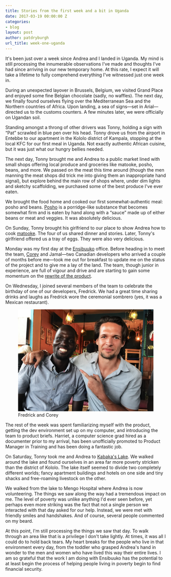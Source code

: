 ```yaml
---
title: Stories from the first week and a bit in Uganda
date: 2017-03-19 00:00:00 Z
categories:
- blog
layout: post
author: patdryburgh
url_title: week-one-uganda
---
```


It's been just over a week since Andrea and I landed in Uganda. My mind is still processing the innumerable observations I've made and thoughts I've had since arriving in our new temporary home. At this rate, I expect it will take a lifetime to fully comprehend everything I've witnessed just one week in.

During an unexpected layover in Brussels, Belgium, we visited Grand Place and enjoyed some fine Belgian chocolate (sadly, no waffles). The next day, we finally found ourselves flying over the Mediterranean Sea and the Northern countries of Africa. Upon landing, a sea of signs&mdash;set in Arial&mdash;directed us to the customs counters. A few minutes later, we were officially on Ugandan soil.

Standing amongst a throng of other drivers was Tonny, holding a sign with “Pat” scrawled in blue pen over his head. Tonny drove us from the airport in Entebbe to our apartment in the Kololo district of Kampala, stopping at the local KFC for our first meal in Uganda. Not exactly authentic African cuisine, but it was just what our hungry bellies needed.

The next day, Tonny brought me and Andrea to a public market lined with small shops offering local produce and groceries like matooke, posho, beans, and more. We passed on the meat this time around (though the men manning the meat shops did trick me into giving them an inappropriate hand signal), but explore behind the main row of shops where, under dim lights and sketchy scaffolding, we purchased some of the best produce I've ever eaten.

We brought the food home and cooked our first somewhat-authentic meal: posho and beans. [Posho][posho] is a porridge-like substance that becomes somewhat firm and is eaten by hand along with a “sauce” made up of either beans or meat and veggies. It was absolutely delicious.

On Sunday, Tonny brought his girlfriend to our place to show Andrea how to cook [matooke][matooke]. The four of us shared dinner and stories. Later, Tonny's girlfriend offered us a tray of eggs. They were also very delicious.

Monday was my first day at the [Ensibuuko][en] office. Before heading in to meet the team, [Corey][corey] and Jamal&mdash;two Canadian developers who arrived a couple of months before me&mdash;took me out for breakfast to update me on the status of the project and to give me a lay of the land. The team, though junior in experience, are full of vigour and drive and are starting to gain some momentum on the [rewrite of the product][rw].

On Wednesday, I joined several members of the team to celebrate the birthday of one of our developers, Fredrick. We had a great time sharing drinks and laughs as Fredrick wore the ceremonial sombrero (yes, it was a Mexican restaurant).

<figure class="extra-wide">
  <img src="/images/uploads/fredrick-corey.jpg" alt="Fredrick &amp; Corey" />
  <figcaption>Fredrick and Corey</figcaption>
</figure>

The rest of the week was spent familiarizing myself with the product, getting the dev environment set up on my computer, and introducing the team to product briefs. Harriet, a computer science grad hired as a documenter prior to my arrival, has been unofficially promoted to Product Manager in Training and has been doing a fantastic job.

On Saturday, Tonny took me and Andrea to [Kabaka's Lake][lake]. We walked around the lake and found ourselves in an area far more poverty stricken than the district of Kololo. The lake itself seemed to divide two completely different worlds; fancy apartment buildings and hotels on one side and tiny shacks and free-roaming livestock on the other.

We walked from the lake to Mengo Hospital where Andrea is now volunteering. The things we saw along the way had a tremendous impact on me. The level of poverty was unlike anything I'd ever seen before, yet perhaps even more striking was the fact that not a single person we interacted with that day asked for our help. Instead, we were met with friendly smiles and handshakes. And of course, several people commented on my beard.

At this point, I'm still processing the things we saw that day. To walk through an area like that is a privilege I don't take lightly. At times, it was all I could do to hold back tears. My heart breaks for the people who live in that environment every day, from the toddler who grasped Andrea's hand in wonder to the men and women who have lived this way their entire lives. I am so grateful that the work I am doing with Ensibuuko has the potential to at least begin the process of helping people living in poverty begin to find financial security.

[rw]: https://medium.com/@coreysan/making-sense-first-week-135df658ef8b
[en]: http://ensibuuko.com
[posho]: https://en.wikipedia.org/wiki/Ugali
[matooke]: https://en.wikipedia.org/wiki/Matoke
[corey]: https://medium.com/@coreysan
[lake]: http://fortuneofafrica.com/ug/kabakas-lake-2/